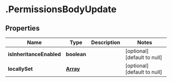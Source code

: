 # .PermissionsBodyUpdate

## Properties
Name | Type | Description | Notes
------------ | ------------- | ------------- | -------------
**isInheritanceEnabled** | **boolean** |  | [optional] [default to null]
**locallySet** | [**Array<PermissionElement>**](PermissionElement.md) |  | [optional] [default to null]



